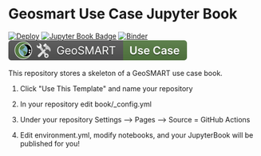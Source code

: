 # Geosmart Use Case Jupyter Book

[![Deploy](https://github.com/geo-smart/use_case_template/actions/workflows/deploy.yaml/badge.svg)](https://github.com/geo-smart/use_case_template/actions/workflows/deploy.yaml)
[![Jupyter Book Badge](https://jupyterbook.org/badge.svg)](https://geo-smart.github.io/simple-template)
[![Binder](https://mybinder.org/badge_logo.svg)](https://mybinder.org/v2/gh/geo-smart/simple-template/HEAD?labpath=book%2Fchapters)
[![GeoSMART Use Case](./book/img/use_case_badge.svg)](https://geo-smart.github.io/usecases)

This repository stores a skeleton of a GeoSMART use case book.<br>

1. Click "Use This Template" and name your repository

2. In your repository edit book/_config.yml

3. Under your repository Settings --> Pages --> Source = GitHub Actions

3. Edit environment.yml, modify notebooks, and your JupyterBook will be published for you! 
